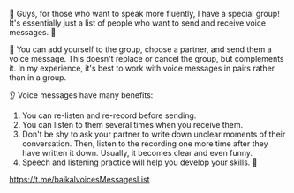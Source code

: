 👥 Guys, for those who want to speak more fluently, I have a special group! It's essentially just a list of people who want to send and receive voice messages. 🎤

💬 You can add yourself to the group, choose a partner, and send them a voice message. This doesn't replace or cancel the group, but complements it. In my experience, it's best to work with voice messages in pairs rather than in a group.

👂 Voice messages have many benefits:
1. You can re-listen and re-record before sending.
2. You can listen to them several times when you receive them.
3. Don't be shy to ask your partner to write down unclear moments of their conversation. Then, listen to the recording one more time after they have written it down. Usually, it becomes clear and even funny.
4. Speech and listening practice will help you develop your skills. 🚀

https://t.me/baikalvoicesMessagesList